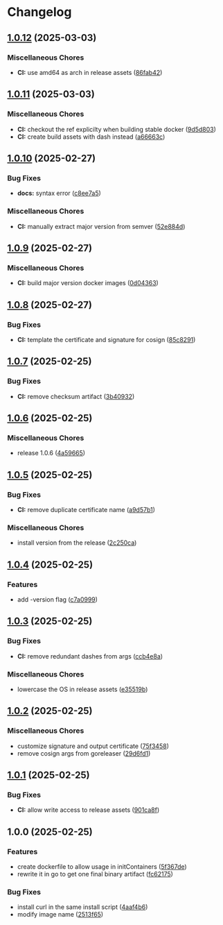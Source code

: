 # Changelog

## [1.0.12](https://github.com/meysam81/prometheus-command-timer/compare/v1.0.11...v1.0.12) (2025-03-03)


### Miscellaneous Chores

* **CI:** use amd64 as arch in release assets ([86fab42](https://github.com/meysam81/prometheus-command-timer/commit/86fab42f10303e5ae95c509061a165a3ff410d6f))

## [1.0.11](https://github.com/meysam81/prometheus-command-timer/compare/v1.0.10...v1.0.11) (2025-03-03)


### Miscellaneous Chores

* **CI:** checkout the ref explicilty when building stable docker ([9d5d803](https://github.com/meysam81/prometheus-command-timer/commit/9d5d803a3f52fe8a562de207afd09086f4ea3f49))
* **CI:** create build assets with dash instead ([a66663c](https://github.com/meysam81/prometheus-command-timer/commit/a66663cd2a2c5c96e427373b347048fd5727385e))

## [1.0.10](https://github.com/meysam81/prometheus-command-timer/compare/v1.0.9...v1.0.10) (2025-02-27)


### Bug Fixes

* **docs:** syntax error ([c8ee7a5](https://github.com/meysam81/prometheus-command-timer/commit/c8ee7a5ca910571bda5af4fee61811f2675ae6ad))


### Miscellaneous Chores

* **CI:** manually extract major version from semver ([52e884d](https://github.com/meysam81/prometheus-command-timer/commit/52e884dbde8c28f048f28516ccfd27aacf42f04f))

## [1.0.9](https://github.com/meysam81/prometheus-command-timer/compare/v1.0.8...v1.0.9) (2025-02-27)


### Miscellaneous Chores

* **CI:** build major version docker images ([0d04363](https://github.com/meysam81/prometheus-command-timer/commit/0d04363346a46bb5749098a187cfff530b8968d6))

## [1.0.8](https://github.com/meysam81/prometheus-command-timer/compare/v1.0.7...v1.0.8) (2025-02-27)


### Bug Fixes

* **CI:** template the certificate and signature for cosign ([85c8291](https://github.com/meysam81/prometheus-command-timer/commit/85c82915cf093045e2fbd04663018c803663e218))

## [1.0.7](https://github.com/meysam81/prometheus-command-timer/compare/v1.0.6...v1.0.7) (2025-02-25)


### Bug Fixes

* **CI:** remove checksum artifact ([3b40932](https://github.com/meysam81/prometheus-command-timer/commit/3b4093227b55a9771be65d5c408beabb9a40ca8c))

## [1.0.6](https://github.com/meysam81/prometheus-command-timer/compare/v1.0.5...v1.0.6) (2025-02-25)


### Miscellaneous Chores

* release 1.0.6 ([4a59665](https://github.com/meysam81/prometheus-command-timer/commit/4a59665eeea19c9d99cfc90b8ce40469b74761be))

## [1.0.5](https://github.com/meysam81/prometheus-command-timer/compare/v1.0.4...v1.0.5) (2025-02-25)


### Bug Fixes

* **CI:** remove duplicate certificate name ([a9d57b1](https://github.com/meysam81/prometheus-command-timer/commit/a9d57b134afd00144959297212817a322d57d847))


### Miscellaneous Chores

* install version from the release ([2c250ca](https://github.com/meysam81/prometheus-command-timer/commit/2c250ca3d1192197a37347cb00b30c5eac63aff4))

## [1.0.4](https://github.com/meysam81/prometheus-command-timer/compare/v1.0.3...v1.0.4) (2025-02-25)


### Features

* add -version flag ([c7a0999](https://github.com/meysam81/prometheus-command-timer/commit/c7a0999c916039c67ca87806a6374ca2d590edbc))

## [1.0.3](https://github.com/meysam81/prometheus-command-timer/compare/v1.0.2...v1.0.3) (2025-02-25)


### Bug Fixes

* **CI:** remove redundant dashes from args ([ccb4e8a](https://github.com/meysam81/prometheus-command-timer/commit/ccb4e8a8ca95e334d97e731897b97fea1f407c3c))


### Miscellaneous Chores

* lowercase the OS in release assets ([e35519b](https://github.com/meysam81/prometheus-command-timer/commit/e35519b342cf9964ffaece25034049332b501d39))

## [1.0.2](https://github.com/meysam81/prometheus-command-timer/compare/v1.0.1...v1.0.2) (2025-02-25)


### Miscellaneous Chores

* customize signature and output certificate ([75f3458](https://github.com/meysam81/prometheus-command-timer/commit/75f3458ba8c04645fc7854fe0bd88ba1dac60e73))
* remove cosign args from goreleaser ([29d6fd1](https://github.com/meysam81/prometheus-command-timer/commit/29d6fd1b480bec0e2bffbffe9277ad5f84b7fe90))

## [1.0.1](https://github.com/meysam81/prometheus-command-timer/compare/v1.0.0...v1.0.1) (2025-02-25)


### Bug Fixes

* **CI:** allow write access to release assets ([901ca8f](https://github.com/meysam81/prometheus-command-timer/commit/901ca8fc241e22dd19ec85fc6198a033dfbdc556))

## 1.0.0 (2025-02-25)


### Features

* create dockerfile to allow usage in initContainers ([5f367de](https://github.com/meysam81/prometheus-command-timer/commit/5f367de2e357232ca2bc66d9789fbedb9a9a6dd7))
* rewrite it in go to get one final binary artifact ([fc62175](https://github.com/meysam81/prometheus-command-timer/commit/fc621753ce62d5f16e69441d74d1c34376492ce2))


### Bug Fixes

* install curl in the same install script ([4aaf4b6](https://github.com/meysam81/prometheus-command-timer/commit/4aaf4b69ab8013afd37fe5dd51151820b45956b1))
* modify image name ([2513f65](https://github.com/meysam81/prometheus-command-timer/commit/2513f65daec51f4b5195c042b7ef5078bb3034b8))
